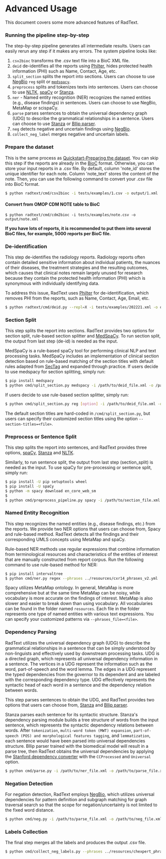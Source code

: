 # Advanced Usage

This document covers some more advanced features of RadText.

### Running the pipeline step-by-step

The step-by-step pipeline generates all intermediate results. Users can easily rerun any step if it makes any errors. The system pipeline looks like:

1. `csv2bioc` transforms the .csv text file into a BioC XML file.
2. `deid` de-identifies all the reports using [Philter](https://github.com/BCHSI/philter-ucsf), hides protected health information (PHI) such as Name, Contact, Age, etc.
3. `split_section` splits the report into sections. Users can choose to use [NegBio](https://github.com/bionlplab/negbio2) `reg` split or [`medspacy`](https://spacy.io/universe/project/medspacy).
4. `preprocess` splits and tokenizes texts into sentences. Users can choose to use [NLTK](https://www.nltk.org/api/nltk.tokenize.html), [spaCy](https://spacy.io/) or [Stanza](https://stanfordnlp.github.io/stanza/).
5. `ner` - Named entity recognition (NER) recognizes the named entities (e.g., disease findings) in sentences. Users can choose to use NegBio, MetaMap or scispaCy.
6. `parse` parses sentences to obtain the universal dependency graph (UDG) to describe the grammatical relationships in a sentence. Users can choose to use [Stanza](https://stanfordnlp.github.io/stanza/) or [Bllip parser](https://github.com/BLLIP/bllip-parser).
7. `neg` detects negative and uncertain findings using [NegBio](https://github.com/bionlplab/negbio2).
8. `collect_neg_label` merges negative and uncertain labels.


### Prepare the dataset

This is the same process as [Quickstart-Preparing the dataset](https://radtext.readthedocs.io/en/latest/getting_started.html#preparing-the-dataset). 
You can skip this step if the reports are already in the [BioC]( http://bioc.sourceforge.net/) format. 
Otherwise, you can store your input reports in a .csv file.
By default, column 'note_id' stores the unique identifier for each note. 
Column 'note_text' stores the content of the note.
Then, you can use the following command to convert your .csv file into BioC format. 

```bash
$ python radtext/cmd/csv2bioc -i tests/examples/1.csv -o output/1.xml
```

#### Convert from OMOP CDM NOTE table to BioC

```shell
$ python radtext/cmd/cdm2bioc -i tests/examples/note.csv -o output/note.xml
```

**If you have lots of reports, it is recommended to put them into several BioC files, 
for example, 5000 reports per BioC file.**

### De-identification

This step de-identifies the radiology reports. Radiology reports often contain detailed sensitive information about 
individual patients, the nuances of their diseases, the treatment strategies and the resulting outcomes, 
which causes that clinical notes remain largely unused for research because they contain the protected health 
information (PHI) which is synonymous with individually identifying data. 

To address this issue, RadText uses [Philter](https://github.com/BCHSI/philter-ucsf) for de-identification, 
which removes PHI from the reports, such as Name, Contact, Age, Email, etc.

```bash
$ python radtext/cmd/deid.py --repl=X -i tests/examples/202221.xml -o output/202221-deid.xml
```

### Section Split

This step splits the report into sections. RadText provides two options for section split, rule-based section splitter and [MedSpaCy](https://github.com/medspacy/medspacy). To run section split, the output from last step (de-id) is needed as the input. 

MedSpaCy is a rule-based spaCy tool for performing clinical NLP and text processing tasks. 
MedSpaCy includes an implementation of clinical section detection based on rule-based matching of the 
section titles with default rules adapted from [SecTag](https://pubmed.ncbi.nlm.nih.gov/18999303/) and 
expanded through practice. If users decide to use medspacy for section splitting, simply run:

```bash
$ pip install medspacy
$ python cmd/split_section.py medspacy -i /path/to/deid_file.xml -o /path/to/section_file.xml
```

If users decide to use rule-based section splitter, simply run:

```bash
$ python cmd/split_section.py reg [option] -i /path/to/deid_file.xml -o /path/to/section_file.xml
```

The default section titles are hard-coded in `/cmd/split_section.py`, but users can specify their customized section titles using the option `--section-titles=<file>`.


### Preprocess or Sentence Split

This step splits the report into sentences, and RadText provides three options, [spaCy](https://spacy.io/), [Stanza](https://stanfordnlp.github.io/stanza/) and [NLTK](https://www.nltk.org/api/nltk.tokenize.html).

Similarly, to run sentence split, the output from last step (section_split) is needed as the input. To use spaCy for pre-processing or sentence split, simply run:

```bash
$ pip install -U pip setuptools wheel
$ pip install -U spaCy
$ python -m spacy download en_core_web_sm
$ 
$ python cmd/preprocess_pipeline.py spacy -i /path/to/section_file.xml -o /path/to/ud_file.xml --overwrite
```

### Named Entity Recognition

This step recognizes the named entities (e.g., disease findings, etc.) from the reports. We provide two NER options that users can choose from, Spacy and rule-based method. RadText detects all the findings and their corresponding UMLS concepts using MetaMap and  spaCy. 

Rule-based NER methods use regular expressions that combine information from terminological resources and characteristics of the entities of interest that are manually constructed from report corpus. Run the following command to use rule-based method for NER:

```bash
$ pip install intervaltree
$ python cmd/ner.py regex --phrases ../resources/cxr14_phrases_v2.yml  -i /path/to/ud_file.xml -o /path/to/ner_file.xml --overwrite

```

Spacy utilizes MetaMap ontology. In general, MetaMap is more comprehensive but at the same time MetaMap can be noisy, while vocabulary is more accurate on the findings of interest. MetaMap is also slower and easier to break down than using vocabulary. All vocabularies can be found in the folder named `resources`. Each file in the folder represents one type of named entities with various text expressions. You can specify your customized patterns via `--phrases_file=<file>`.

### Dependency Parsing

RadText utilizes the universal dependency graph (UDG) to describe the grammatical relationships in a sentence that can be simply understood by non-linguists and effectively used by downstream processing tasks. UDG is a directed graph, which represents all universal dependency information in a sentence. The vertices in a UDG represent the information such as the word, part-of-speech and the word lemma. The edges in a UDG represent the typed dependencies from the governor to its dependent and are labeled with the corresponding dependency type. UDG effectively represents the syntactic head of each word in a sentence and the dependency relation between words. 

This step parses sentences to obtain the UDG, and RadText provides two options that users can choose from, [Stanza](https://stanfordnlp.github.io/stanza/) and [Bllip parser](https://github.com/BLLIP/bllip-parser). 

Stanza parses each sentence for its syntactic structure. Stanza's dependency parsing module builds a tree structure of words from the input sentence, which represents the syntactic dependency relations between words. After `tokenization`, `multi-word token (MWT) expansion`, `part-of-speech (POS) and morphological features tagging`, and `lemmatization`, each sentence would have been parsed into universal dependencies structure. Bllip parser trained with the biomedical model will result in a parse tree, then RadText obtains the universal dependencies by applying the [Stanford dependency converter](https://github.com/dmcc/PyStanfordDependencies) with the `CCProcessed` and `Universal` option. 

```bash
$ python cmd/parse.py -i /path/to/ner_file.xml -o /path/to/parse_file.xml 
```


### Negation Detection

For negation detection, RadText employs [NegBio](https://github.com/bionlplab/negbio2), which utilizes universal dependencies for pattern definition and subgraph matching for graph traversal search so that the scope for negation/uncertainty is not limited to the fixed word distance.

```bash
$ python cmd/neg.py -i /path/to/parse_file.xml -o /path/to/neg_file.xml --overwrite
```

### Labels Collection

The final step merges all the labels and produces the output .csv file.

```bash
$ python cmd/collect_neg_labels.py --phrases ../resources/chexpert_phrases.yml -i /path/to/neg_file.xml -o /path/to/output_file.csv
```

